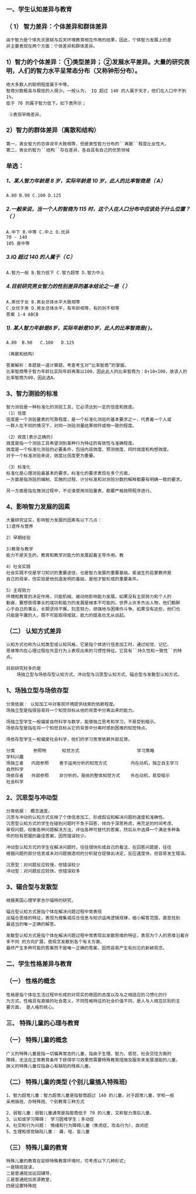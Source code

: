 ### 一、学生认知差异与教育
### （ 1） 智力差异：个体差异和群体差异
    由于智力是个体先天禀赋与后天环境教育相互作用的结果，因此，个体智力发展上的差
    异主要表现在两个方面：个体差异和群体差异。

### 1）智力的个体差异： ①类型差异； ②发展水平差异。大量的研究表明，人们的智力水平呈常态分布（又称钟形分布）。
    绝大多数人的聪明程度属于中等。
    智商分数极高与极低的人很少。一般认为， IQ 超过 140 的人属于天才，他们在人口中不到 1%，
    低于 70 的属于智力低下。如下表所示；
    
     ③表现早晚差异。

### 2）智力的群体差异（离散和结构）
    第一，男女智力的总体说平大致相等，但是男性智力分布的``离散``程度比女性大。
    第二，男女的智力``结构``存在差异，各自具有自己的优势领域


### 单选：
##### 1、某人智力年龄是 8 岁，实际年龄是 10 岁，此人的比率智商是（ A）
    A.80 B.90 C.100 D.125
    
##### 2.一般来说，当一个人的智商为 115 时，这个人在人口分布中应该处于什么位置？（ ）
    A.中下 B.中等 C.中上 D.优异
    70 - 140 
    105 是中等
    
##### 3.IQ 超过 140 的人属于（ C）
    A.智力一般 B.智力低下 C.智力超常 D.智力中上
    
##### 4.目前研究男女智力的性别差异的基本结论之一是（ ）
    A.男优于女 B.男女总体水平大致相等
    C.女优于男 D.男女总体水平，有年龄相等，有的则不相等
    答案 1-4 ABCB

##### 1). 某人智力年龄是8岁，实际年龄是10岁，此人的比率智商是(  )。    
    A.80  B.90   C.100   D.125
    
    （离散和结构）
    
    答案解析：本题是一道计算题，考查考生对“比率智商”的掌握。
    比率智商等于智力年龄比实际年龄再乘以100，因此此人的比率智商为：8÷10×100，故该人的比率智商为80，因此选A。

### 3、智力测验的标准
    智力测验是一种标准化的测验工具，它必须达到一定的信度和效度。
    （1）信度
    信度是一个测验量表的可靠程度，是一个标准化测验的基本要求之一，代表着一个人或
    一群人在不同的情况下，对同一测验测量结果相符或相一致的程度。
    
    （2）效度(表示正确的)
    效度是指一个测验工具希望测到某种行为特征的有效性与准确程度。
    效度是一个标准化测验的必要条件，包括内容效度、预测效度、同时效度和构想效度。
    对于一个标准测验来说，效度比信度更为重要。
    
    （3）标准化
    标准化是心理测验最基本的要求。标准化的要求表现在多个方面，
    一方面是指测验的编制、实施的过程、计分标准和对测验分数的解释都要有明确一致的要求。
    
    另一方面是指在施测过程中，不论谁使用测验量表，都要严格按照程序进行。

### 4、影响智力发展的因素
    大量研究证实，影响智力发展的因素有以下几点：
    1)遗传与营养
    
    2）早期经验
    
    3)教育与教学
    能力不是天生的，教育和教学对能力的发展起着主导作用。教
    
    4）社会实践
    社会实践不仅是学习知识的重要途径，也是智力发展的重要基础。爱迪生的启蒙教师是
    自己的母亲，但实验是他创造发明的基础，是他才智形成的重要条件。
    
    5）主观努力
    环境和教育的决定作用，只能机械、被动地影响能力发展。如果没有主观努力和个人的
    勤奋，要想获得事业的成功和能力的发展是根本不可能的。世界上许多杰出人物，他们都醉
    心于自己的事业，长期坚持不懈，刻苦努力，顽强地与困难作斗争。如果没有这些，他们也
    只能是平庸的人，既不可能取得成就，能力的提高也无从谈起。
    
### （二） 认知方式差异
    认知方式也称为认知类型或认知风格，它是指个体进行信息加工时，通过知觉、记忆、
    思维等内在心理过程在外显行为上表现出来的习惯性特征。它具有``持久性和一致性``的特点。
    
    目前研究较多的是    
        场独立型与场依存型认知方式、冲动型与沉思型认知方式、辐合型与发散型认知方式。

### 1、场独立型与场依存型
    分类依据： 认知加工中对客观环境提供线索的依赖程度。
    场独立型是指很容易将一个知觉目标从他的背景中分离出来的能力。
    
    场独立型学生一般偏爱自然科学与数学，能够独立思考和学习，不易受到暗示。
    场依存型是指在将一个知觉目标从它的背景中分离时感到困难的知觉特点。
    
    场依存型学生一般偏爱社会科学，他们的学习常常依赖外部反馈。

    分类       参照物      知觉方式                      学习策略                    学科兴趣
    场独立者   内部参照    善于运用分析的知觉方式         内在动机，独立自主学习        自然科学
    场依存者   外部参照    非分析的，笼统的整体知觉方式    外在动机，易受暗示           社会科学

### 2、沉思型与冲动型
    分类依据： 概念速度。
    沉思与冲动的认知方式反映了个体信息加工、形成假设和解决问题的速度和准确性。
    沉思型认知方式的学生在碰到问题时不急于回答，倾向于深思熟虑，用充足的时间考虑、
    审视问题，权衡各种问题解决方法，评估各种可替代的答案，然后从中选择一个满足多种条
    件的较有把握的最佳答案，因而错误较少。
    
    冲动型认知方式的学生在解决问题时，往往很快形成自己的看法，在回答问题是，往往
    根据问题的部分信息或未对问题做透彻的分析就仓促做出决定，反应速度快，但容易发生错误。
    
    沉思型：对问题反应较慢，但错误较少
    冲动型：对问题反应较快，但错误较多
    
### 3、辐合型与发散型
    根据美国心理学家吉尔福特的研究，
    
    辐合型认知方式是指个体在解决问题过程中常表现
    出辐合思维的特征，表现为搜集或综合信息与知识运用逻辑规律，缩小解答范围，直至找到
    最适当的唯一正确的解答。

    发散型认知方式是指个体在解决问题过程中常表现出发散思维的特征，表现为个人的思维沿着许多不同 的方向扩展，使观念发散到各个有关方面，
    最终产生多种可能的答案而不是唯一正确的答案，因而容易产生有创见的新颖观念。

### 二、学生性格差异与教育
### （一） 性格的概念
    性格是指个体在生活过程中形成的对现实的稳固的态度以及与之相适应的习惯化的行
    为方式。性格具有直接的社会意义，不同性格特征的社会价值不同，是人与人相互区别的主
    要方面， 是人格的核心。

### 三、 特殊儿童的心理与教育
### （一） 特殊儿童的概念
    广义的特殊儿童是指一切偏离常态的儿童，指由于生理、智力、感觉、社会交往方面的
    障碍，无法在正常教育条件下获得学习效果而需要特殊教育措施及服务来发展潜能的儿童。
    狭义的特殊儿童仅指身心有缺陷的残疾儿童。

### （二） 特殊儿童的类型 (个别儿童插入特殊班)
    1、智力超常儿童：智力超常儿童是指智商超过 140 的儿童。对于超常儿童，学校一般
    采用插班、办特殊班、个别教育三种方式
    
    2、弱智儿童：弱智儿童通常是指智商低于 70 的儿童，又称智力落后儿童。
    3、认知或学习障碍： 学习困难学生；多动症
    4、社交和行为问题： 情绪和行为障碍儿童（焦虑症、攻击行为），自闭症
    5、生理和感觉缺陷儿童： 聋、哑、盲儿童

### （三） 特殊儿童的教育
    特殊儿童的教育在安排特殊教育环境时，可考虑以下几种形式;
    一是随班就读，
    二是普通班加巡回辅导，
    三是普通班加资源教室，
    四是设置特殊班








